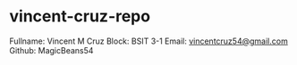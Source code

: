 # vincent-cruz-repo
Fullname: Vincent M Cruz 
Block: BSIT 3-1
Email: vincentcruz54@gmail.com
Github: MagicBeans54